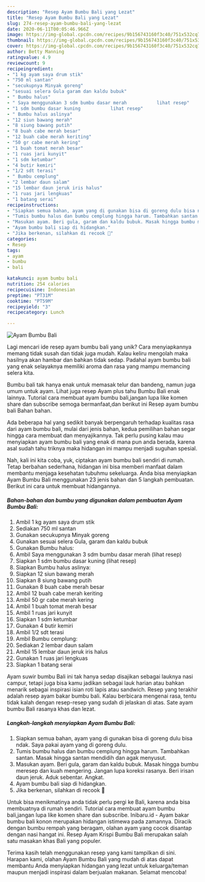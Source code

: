 ```yaml
---
description: "Resep Ayam Bumbu Bali yang Lezat"
title: "Resep Ayam Bumbu Bali yang Lezat"
slug: 274-resep-ayam-bumbu-bali-yang-lezat
date: 2020-06-11T00:05:46.966Z
image: https://img-global.cpcdn.com/recipes/9b156743160f3c40/751x532cq70/ayam-bumbu-bali-foto-resep-utama.jpg
thumbnail: https://img-global.cpcdn.com/recipes/9b156743160f3c40/751x532cq70/ayam-bumbu-bali-foto-resep-utama.jpg
cover: https://img-global.cpcdn.com/recipes/9b156743160f3c40/751x532cq70/ayam-bumbu-bali-foto-resep-utama.jpg
author: Betty Manning
ratingvalue: 4.9
reviewcount: 9
recipeingredient:
- "1 kg ayam saya drum stik"
- "750 ml santan"
- "secukupnya Minyak goreng"
- "sesuai selera Gula garam dan kaldu bubuk"
- " Bumbu halus"
- " Saya menggunakan 3 sdm bumbu dasar merah           lihat resep"
- "1 sdm bumbu dasar kuning           lihat resep"
- " Bumbu halus aslinya"
- "12 siun bawang merah"
- "8 siung bawang putih"
- "8 buah cabe merah besar"
- "12 buah cabe merah keriting"
- "50 gr cabe merah kering"
- "1 buah tomat merah besar"
- "1 ruas jari kunyit"
- "1 sdm ketumbar"
- "4 butir kemiri"
- "1/2 sdt terasi"
- " Bumbu cemplung"
- "2 lembar daun salam"
- "15 lembar daun jeruk iris halus"
- "1 ruas jari lengkuas"
- "1 batang serai"
recipeinstructions:
- "Siapkan semua bahan, ayam yang di gunakan bisa di goreng dulu bisa ndak. Saya pakai ayam yang di goreng dulu."
- "Tumis bumbu halus dan bumbu cemplung hingga harum. Tambahkan santan. Masak hingga santan mendidih dan agak menyusut."
- "Masukan ayam. Beri gula, garam dan kaldu bubuk. Masak hingga bumbu meresep dan kuah mengering. Jangan lupa koreksi rasanya. Beri irisan daun jeruk. Aduk sebentar. Angkat."
- "Ayam bumbu bali siap di hidangkan."
- "Jika berkenan, silahkan di recook 🙏"
categories:
- Resep
tags:
- ayam
- bumbu
- bali

katakunci: ayam bumbu bali 
nutrition: 254 calories
recipecuisine: Indonesian
preptime: "PT31M"
cooktime: "PT59M"
recipeyield: "3"
recipecategory: Lunch

---
```



![Ayam Bumbu Bali](https://img-global.cpcdn.com/recipes/9b156743160f3c40/751x532cq70/ayam-bumbu-bali-foto-resep-utama.jpg)

Lagi mencari ide resep ayam bumbu bali yang unik? Cara menyiapkannya memang tidak susah dan tidak juga mudah. Kalau keliru mengolah maka hasilnya akan hambar dan bahkan tidak sedap. Padahal ayam bumbu bali yang enak selayaknya memiliki aroma dan rasa yang mampu memancing selera kita.

Bumbu bali tak hanya enak untuk memasak telur dan bandeng, namun juga umum untuk ayam. Lihat juga resep Ayam plus tahu Bumbu Bali enak lainnya. Tutorial cara membuat ayam bumbu bali,jangan lupa like komen share dan subscribe semoga bermanfaat,dan berikut ini Resep ayam bumbu bali Bahan bahan.

Ada beberapa hal yang sedikit banyak berpengaruh terhadap kualitas rasa dari ayam bumbu bali, mulai dari jenis bahan, kedua pemilihan bahan segar hingga cara membuat dan menyajikannya. Tak perlu pusing kalau mau menyiapkan ayam bumbu bali yang enak di mana pun anda berada, karena asal sudah tahu triknya maka hidangan ini mampu menjadi suguhan spesial.


Nah, kali ini kita coba, yuk, ciptakan ayam bumbu bali sendiri di rumah. Tetap berbahan sederhana, hidangan ini bisa memberi manfaat dalam membantu menjaga kesehatan tubuhmu sekeluarga. Anda bisa menyiapkan Ayam Bumbu Bali menggunakan 23 jenis bahan dan 5 langkah pembuatan. Berikut ini cara untuk membuat hidangannya.

<!--inarticleads1-->

##### Bahan-bahan dan bumbu yang digunakan dalam pembuatan Ayam Bumbu Bali:

1. Ambil 1 kg ayam saya drum stik
1. Sediakan 750 ml santan
1. Gunakan secukupnya Minyak goreng
1. Gunakan sesuai selera Gula, garam dan kaldu bubuk
1. Gunakan  Bumbu halus:
1. Ambil  Saya menggunakan 3 sdm bumbu dasar merah           (lihat resep)
1. Siapkan 1 sdm bumbu dasar kuning           (lihat resep)
1. Siapkan  Bumbu halus aslinya:
1. Siapkan 12 siun bawang merah
1. Siapkan 8 siung bawang putih
1. Gunakan 8 buah cabe merah besar
1. Ambil 12 buah cabe merah keriting
1. Ambil 50 gr cabe merah kering
1. Ambil 1 buah tomat merah besar
1. Ambil 1 ruas jari kunyit
1. Siapkan 1 sdm ketumbar
1. Gunakan 4 butir kemiri
1. Ambil 1/2 sdt terasi
1. Ambil  Bumbu cemplung:
1. Sediakan 2 lembar daun salam
1. Ambil 15 lembar daun jeruk iris halus
1. Gunakan 1 ruas jari lengkuas
1. Siapkan 1 batang serai


Ayam suwir bumbu Bali ini tak hanya sedap disajikan sebagai lauknya nasi campur, tetapi juga bisa kamu jadikan sebagai lauk harian atau bahkan menarik sebagai inspirasi isian roti lapis atau sandwich. Resep yang terakhir adalah resep ayam bakar bumbu bali. Kalau berbicara mengenai rasa, tentu tidak kalah dengan resep-resep yang sudah di jelaskan di atas. Sate ayam bumbu Bali rasanya khas dan lezat. 

<!--inarticleads2-->

##### Langkah-langkah menyiapkan Ayam Bumbu Bali:

1. Siapkan semua bahan, ayam yang di gunakan bisa di goreng dulu bisa ndak. Saya pakai ayam yang di goreng dulu.
1. Tumis bumbu halus dan bumbu cemplung hingga harum. Tambahkan santan. Masak hingga santan mendidih dan agak menyusut.
1. Masukan ayam. Beri gula, garam dan kaldu bubuk. Masak hingga bumbu meresep dan kuah mengering. Jangan lupa koreksi rasanya. Beri irisan daun jeruk. Aduk sebentar. Angkat.
1. Ayam bumbu bali siap di hidangkan.
1. Jika berkenan, silahkan di recook 🙏


Untuk bisa menikmatinya anda tidak perlu pergi ke Bali, karena anda bisa membuatnya di rumah sendiri. Tutorial cara membuat ayam bumbu bali,jangan lupa like komen share dan subscribe. Inibaru.id - Ayam bakar bumbu bali konon merupakan hidangan istimewa pada zamannya. Diracik dengan bumbu rempah yang beragam, olahan ayam yang cocok disantap dengan nasi hangat ini. Resep Ayam Krispi Bumbu Bali merupakan salah satu masakan khas Bali yang populer. 

Terima kasih telah menggunakan resep yang kami tampilkan di sini. Harapan kami, olahan Ayam Bumbu Bali yang mudah di atas dapat membantu Anda menyiapkan hidangan yang lezat untuk keluarga/teman maupun menjadi inspirasi dalam berjualan makanan. Selamat mencoba!
